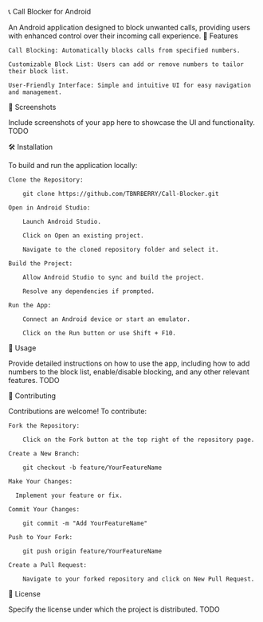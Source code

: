 📞 Call Blocker for Android

An Android application designed to block unwanted calls, providing users with enhanced control over their incoming call experience.​
🚀 Features

    Call Blocking: Automatically blocks calls from specified numbers.​

    Customizable Block List: Users can add or remove numbers to tailor their block list.​

    User-Friendly Interface: Simple and intuitive UI for easy navigation and management.​

📱 Screenshots

Include screenshots of your app here to showcase the UI and functionality. TODO

🛠️ Installation

To build and run the application locally:

    Clone the Repository:

        git clone https://github.com/TBNRBERRY/Call-Blocker.git

    Open in Android Studio:

        Launch Android Studio.

        Click on Open an existing project.

        Navigate to the cloned repository folder and select it.

    Build the Project:

        Allow Android Studio to sync and build the project.

        Resolve any dependencies if prompted.

    Run the App:

        Connect an Android device or start an emulator.

        Click on the Run button or use Shift + F10.

📄 Usage

Provide detailed instructions on how to use the app, including how to add numbers to the block list, enable/disable blocking, and any other relevant features. TODO

🤝 Contributing

Contributions are welcome! To contribute:

    Fork the Repository:

        Click on the Fork button at the top right of the repository page.

    Create a New Branch:

        git checkout -b feature/YourFeatureName

    Make Your Changes:

      Implement your feature or fix.

    Commit Your Changes:

        git commit -m "Add YourFeatureName"

    Push to Your Fork:

        git push origin feature/YourFeatureName

    Create a Pull Request:

        Navigate to your forked repository and click on New Pull Request.
        
📄 License

Specify the license under which the project is distributed. TODO
